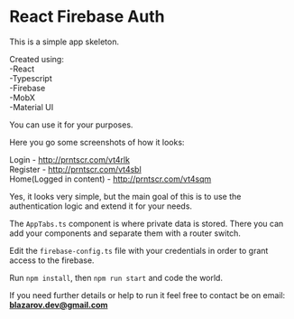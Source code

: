 # React Firebase Auth

This is a simple app skeleton.

Created using:<br>
  -React<br>
  -Typescript<br>
  -Firebase<br>
  -MobX<br>
  -Material UI<br>

You can use it for your purposes.

Here you go some screenshots of how it looks:

Login - http://prntscr.com/vt4rlk<br>
Register - http://prntscr.com/vt4sbl<br>
Home(Logged in content) - http://prntscr.com/vt4sqm<br>

Yes, it looks very simple, but the main goal of this is to use the authentication logic and extend it for your needs.

The `AppTabs.ts` component is where private data is stored. There you can add your components and separate them with a router switch.

Edit the `firebase-config.ts` file with your credentials in order to grant access to the firebase.

Run `npm install`, then `npm run start` and code the world.

If you need further details or help to run it feel free to contact be on email: **blazarov.dev@gmail.com**
